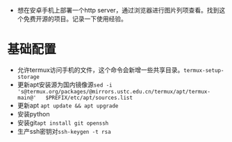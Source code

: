 - 想在安卓手机上部署一个http server，通过浏览器进行图片列项查看。找到这个免费开源的项目。记录一下使用经验。

# 基础配置
- 允许termux访问手机的文件，这个命令会新增一些共享目录。`termux-setup-storage`
- 更新apt安装源为国内镜像源`sed -i 's@termux.org/packages/@mirrors.ustc.edu.cn/termux/apt/termux-main@'   $PREFIX/etc/apt/sources.list`
- 更新apt `apt update && apt upgrade`
- 安装python
- 安装git`apt install git openssh`
- 生产ssh密钥对`ssh-keygen -t rsa`